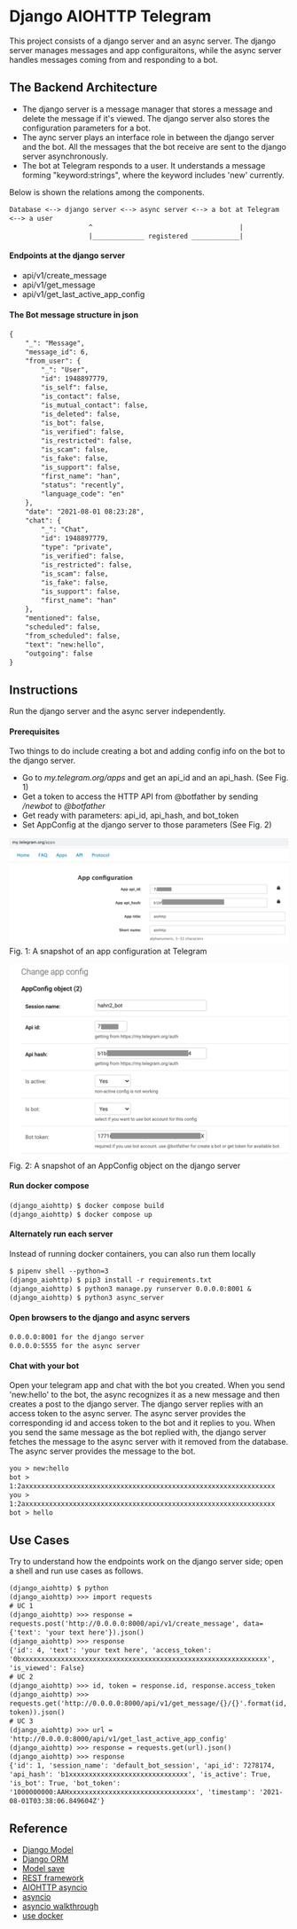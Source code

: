 # Django AIOHTTP Telegram
This project consists of a django server and an async server. The django server manages messages and app configuraitons, while the async server handles messages coming from and responding to a bot.

## The Backend Architecture
- The django server is a message manager that stores a message and delete the message if it's viewed. The django server also stores the configuration parameters for a bot.
- The aync server plays an interface role in between the django server and the bot. All the messages that the bot receive are sent to the django server asynchronously. 
- The bot at Telegram responds to a user. It understands a message forming "keyword:strings", where the keyword includes 'new' currently. 

Below is shown the relations among the components.

```
Database <--> django server <--> async server <--> a bot at Telegram <--> a user
                    ^                                     |
                    |_____________ registered ____________|
```

#### Endpoints at the django server
- api/v1/create_message
- api/v1/get_message
- api/v1/get_last_active_app_config


#### The Bot message structure in json
```
{
    "_": "Message",
    "message_id": 6,
    "from_user": {
        "_": "User",
        "id": 1948897779,
        "is_self": false,
        "is_contact": false,
        "is_mutual_contact": false,
        "is_deleted": false,
        "is_bot": false,
        "is_verified": false,
        "is_restricted": false,
        "is_scam": false,
        "is_fake": false,
        "is_support": false,
        "first_name": "han",
        "status": "recently",
        "language_code": "en"
    },
    "date": "2021-08-01 08:23:28",
    "chat": {
        "_": "Chat",
        "id": 1948897779,
        "type": "private",
        "is_verified": false,
        "is_restricted": false,
        "is_scam": false,
        "is_fake": false,
        "is_support": false,
        "first_name": "han"
    },
    "mentioned": false,
    "scheduled": false,
    "from_scheduled": false,
    "text": "new:hello",
    "outgoing": false
}
```

## Instructions
Run the django server and the async server independently.

#### Prerequisites
Two things to do include creating a bot and adding config info on the bot to the django server.

- Go to _my.telegram.org/apps_ and get an api_id and an api_hash. (See Fig. 1)
- Get a token to access the HTTP API from @botfather by sending _/newbot_ to _@botfather_
- Get ready with parameters: api_id, api_hash, and bot_token
- Set AppConfig at the django server to those parameters (See Fig. 2)

![Configuration at the telegram bot](images/mytelegramapps.png)
Fig. 1: A snapshot of an app configuration at Telegram

![AppConfig at the django server](images/djangoappconfig.png)
Fig. 2: A snapshot of an AppConfig object on the django server

#### Run docker compose
```shell
(django_aiohttp) $ docker compose build
(django_aiohttp) $ docker compose up
```

#### Alternately run each server
Instead of running docker containers, you can also run them locally
```shell
$ pipenv shell --python=3
(django_aiohttp) $ pip3 install -r requirements.txt
(django_aiohttp) $ python3 manage.py runserver 0.0.0.0:8001 &
(django_aiohttp) $ python3 async_server
```

#### Open browsers to the django and async servers
```
0.0.0.0:8001 for the django server
0.0.0.0:5555 for the async server
```

#### Chat with your bot
Open your telegram app and chat with the bot you created.
When you send 'new:hello' to the bot, the async recognizes it as a new message and then creates a post to the django server. The django server replies with an access token to the async server. The async server provides the corresponding id and access token to the bot and it replies to you.
When you send the same message as the bot replied with, the django server fetches the message to the async server with it removed from the database. The async server provides the message to the bot.
```
you > new:hello
bot > 1:2axxxxxxxxxxxxxxxxxxxxxxxxxxxxxxxxxxxxxxxxxxxxxxxxxxxxxxxxxxxxxxx
you > 1:2axxxxxxxxxxxxxxxxxxxxxxxxxxxxxxxxxxxxxxxxxxxxxxxxxxxxxxxxxxxxxxx
bot > hello
```

## Use Cases
Try to understand how the endpoints work on the django server side; open a shell and run use cases as follows.
```shell
(django_aiohttp) $ python
(django_aiohttp) >>> import requests
# UC 1
(django_aiohttp) >>> response = requests.post('http://0.0.0.0:8000/api/v1/create_message', data={'text': 'your text here'}).json()
(django_aiohttp) >>> response
{'id': 4, 'text': 'your text here', 'access_token': '0bxxxxxxxxxxxxxxxxxxxxxxxxxxxxxxxxxxxxxxxxxxxxxxxxxxxxxxxxxxxxxx', 'is_viewed': False}
# UC 2
(django_aiohttp) >>> id, token = response.id, response.access_token
(django_aiohttp) >>> requests.get('http://0.0.0.0:8000/api/v1/get_message/{}/{}'.format(id, token)).json()
# UC 3
(django_aiohttp) >>> url = 'http://0.0.0.0:8000/api/v1/get_last_active_app_config'
(django_aiohttp) >>> response = requests.get(url).json()
(django_aiohttp) >>> response
{'id': 1, 'session_name': 'default_bot_session', 'api_id': 7278174, 'api_hash': 'b1xxxxxxxxxxxxxxxxxxxxxxxxxxxxxx', 'is_active': True, 'is_bot': True, 'bot_token': '1000000000:AAHxxxxxxxxxxxxxxxxxxxxxxxxxxxxxxxx', 'timestamp': '2021-08-01T03:38:06.849604Z'}
```

## Reference 
- [Django Model](https://docs.djangoproject.com/en/3.0/topics/db/models/)
- [Django ORM](https://tutorial.djangogirls.org/en/django_orm/)
- [Model save](https://docs.djangoproject.com/en/3.0/ref/models/instances/)
- [REST framework](https://www.django-rest-framework.org/)
- [AIOHTTP asyncio](https://docs.aiohttp.org/en/stable/)
- [asyncio](https://docs.python.org/3/library/asyncio.html)
- [asyncio walkthrough](https://realpython.com/async-io-python/)
- [use docker](https://www.docker.com/resources/what-container)